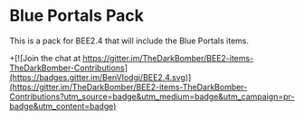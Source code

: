 # Blue Portals Pack
This is a pack for BEE2.4 that will include the Blue Portals items.

+[![Join the chat at https://gitter.im/TheDarkBomber/BEE2-items-TheDarkBomber-Contributions](https://badges.gitter.im/BenVlodgi/BEE2.4.svg)](https://gitter.im/TheDarkBomber/BEE2-items-TheDarkBomber-Contributions?utm_source=badge&utm_medium=badge&utm_campaign=pr-badge&utm_content=badge)
